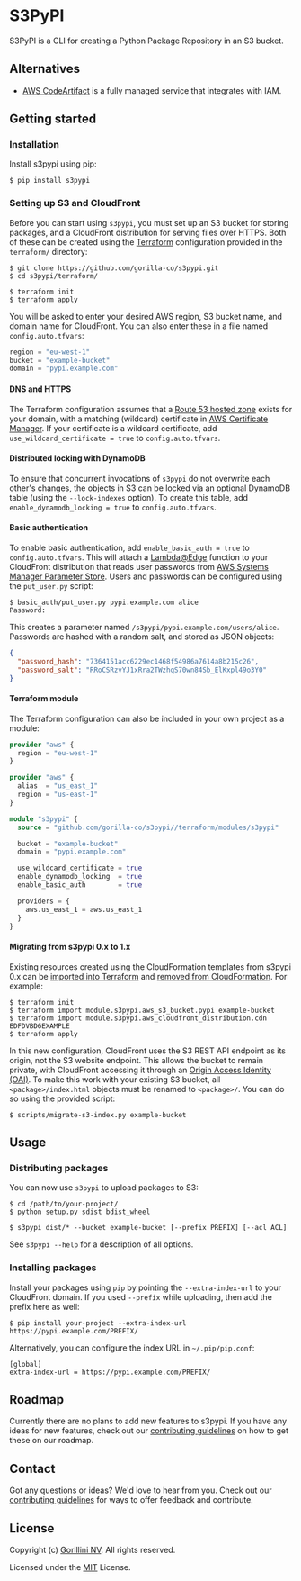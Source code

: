 # S3PyPI

S3PyPI is a CLI for creating a Python Package Repository in an S3 bucket.


## Alternatives

- [AWS CodeArtifact](https://aws.amazon.com/codeartifact/) is a fully managed
  service that integrates with IAM.


## Getting started

### Installation

Install s3pypi using pip:

```console
$ pip install s3pypi
```


### Setting up S3 and CloudFront

Before you can start using `s3pypi`, you must set up an S3 bucket for storing
packages, and a CloudFront distribution for serving files over HTTPS. Both of
these can be created using the [Terraform](https://www.terraform.io/)
configuration provided in the `terraform/` directory:

```console
$ git clone https://github.com/gorilla-co/s3pypi.git
$ cd s3pypi/terraform/

$ terraform init
$ terraform apply
```

You will be asked to enter your desired AWS region, S3 bucket name, and domain
name for CloudFront. You can also enter these in a file named
`config.auto.tfvars`:

```terraform
region = "eu-west-1"
bucket = "example-bucket"
domain = "pypi.example.com"
```

#### DNS and HTTPS

The Terraform configuration assumes that a [Route 53 hosted zone] exists for
your domain, with a matching (wildcard) certificate in [AWS Certificate
Manager]. If your certificate is a wildcard certificate, add
`use_wildcard_certificate = true` to `config.auto.tfvars`.

#### Distributed locking with DynamoDB

To ensure that concurrent invocations of `s3pypi` do not overwrite each other's
changes, the objects in S3 can be locked via an optional DynamoDB table (using
the `--lock-indexes` option). To create this table, add `enable_dynamodb_locking
= true` to `config.auto.tfvars`.

#### Basic authentication

To enable basic authentication, add `enable_basic_auth = true` to
`config.auto.tfvars`. This will attach a [Lambda@Edge] function to your
CloudFront distribution that reads user passwords from [AWS Systems Manager
Parameter Store]. Users and passwords can be configured using the `put_user.py`
script:

```console
$ basic_auth/put_user.py pypi.example.com alice
Password:
```

This creates a parameter named `/s3pypi/pypi.example.com/users/alice`. Passwords
are hashed with a random salt, and stored as JSON objects:

```json
{
  "password_hash": "7364151acc6229ec1468f54986a7614a8b215c26",
  "password_salt": "RRoCSRzvYJ1xRra2TWzhqS70wn84Sb_ElKxpl49o3Y0"
}
```

#### Terraform module

The Terraform configuration can also be included in your own project as a
module:

```terraform
provider "aws" {
  region = "eu-west-1"
}

provider "aws" {
  alias  = "us_east_1"
  region = "us-east-1"
}

module "s3pypi" {
  source = "github.com/gorilla-co/s3pypi//terraform/modules/s3pypi"

  bucket = "example-bucket"
  domain = "pypi.example.com"

  use_wildcard_certificate = true
  enable_dynamodb_locking  = true
  enable_basic_auth        = true

  providers = {
    aws.us_east_1 = aws.us_east_1
  }
}
```

#### Migrating from s3pypi 0.x to 1.x

Existing resources created using the CloudFormation templates from s3pypi 0.x
can be [imported into Terraform] and [removed from CloudFormation]. For example:

```console
$ terraform init
$ terraform import module.s3pypi.aws_s3_bucket.pypi example-bucket
$ terraform import module.s3pypi.aws_cloudfront_distribution.cdn EDFDVBD6EXAMPLE
$ terraform apply
```

[imported into Terraform]: https://www.terraform.io/docs/import/index.html
[removed from CloudFormation]: https://aws.amazon.com/premiumsupport/knowledge-center/delete-cf-stack-retain-resources/

In this new configuration, CloudFront uses the S3 REST API endpoint as its
origin, not the S3 website endpoint. This allows the bucket to remain private,
with CloudFront accessing it through an [Origin Access Identity (OAI)]. To make
this work with your existing S3 bucket, all `<package>/index.html` objects must
be renamed to `<package>/`. You can do so using the provided script:

```console
$ scripts/migrate-s3-index.py example-bucket
```

[Origin Access Identity (OAI)]: https://docs.aws.amazon.com/AmazonCloudFront/latest/DeveloperGuide/private-content-restricting-access-to-s3.html


## Usage

### Distributing packages

You can now use `s3pypi` to upload packages to S3:

```console
$ cd /path/to/your-project/
$ python setup.py sdist bdist_wheel

$ s3pypi dist/* --bucket example-bucket [--prefix PREFIX] [--acl ACL]
```

See `s3pypi --help` for a description of all options.


### Installing packages

Install your packages using `pip` by pointing the `--extra-index-url` to your
CloudFront domain. If you used `--prefix` while uploading, then add the prefix
here as well:

```console
$ pip install your-project --extra-index-url https://pypi.example.com/PREFIX/
```

Alternatively, you can configure the index URL in `~/.pip/pip.conf`:

```
[global]
extra-index-url = https://pypi.example.com/PREFIX/
```


## Roadmap

Currently there are no plans to add new features to s3pypi. If you have any
ideas for new features, check out our [contributing guidelines](CONTRIBUTING.md)
on how to get these on our roadmap.


## Contact

Got any questions or ideas? We'd love to hear from you. Check out our
[contributing guidelines](CONTRIBUTING.md) for ways to offer feedback and
contribute.


## License

Copyright (c) [Gorillini NV](https://gorilla.co).
All rights reserved.

Licensed under the [MIT](LICENSE) License.


[Route 53 hosted zone]: https://docs.aws.amazon.com/Route53/latest/DeveloperGuide/AboutHZWorkingWith.html
[AWS Certificate Manager]: https://docs.aws.amazon.com/acm/latest/userguide/gs-acm-request-public.html
[Lambda@Edge]: https://docs.aws.amazon.com/AmazonCloudFront/latest/DeveloperGuide/lambda-at-the-edge.html
[AWS Systems Manager Parameter Store]: https://docs.aws.amazon.com/systems-manager/latest/userguide/systems-manager-parameter-store.html
